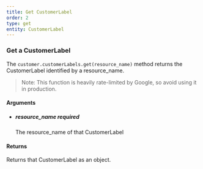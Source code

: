 ```yaml
---
title: Get CustomerLabel 
order: 2
type: get
entity: CustomerLabel 
---
```


### Get a CustomerLabel 

The `customer.customerLabels.get(resource_name)` method returns the CustomerLabel identified by a resource_name. 

> Note: This function is heavily rate-limited by Google, so avoid using it in production.


#### Arguments

- 	##### resource_name _required_
	The resource_name of that CustomerLabel


#### Returns

Returns that CustomerLabel as an object.
